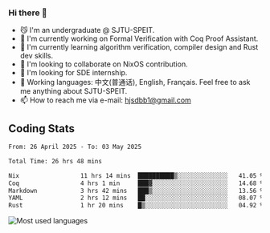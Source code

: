 ### Hi there 👋

<!--
**definfo/definfo** is a ✨ _special_ ✨ repository because its `README.md` (this file) appears on your GitHub profile.

Here are some ideas to get you started:

- 🔭 I’m currently working on ...
- 🌱 I’m currently learning ...
- 👯 I’m looking to collaborate on ...
- 🤔 I’m looking for help with ...
- 💬 Ask me about ...
- 📫 How to reach me: ...
- 😄 Pronouns: ...
- ⚡ Fun fact: ...
-->

- 😼 I'm an undergraduate @ SJTU-SPEIT.
- 🔭 I'm currently working on Formal Verification with Coq Proof Assistant.
- 🌱 I'm currently learning algorithm verification, compiler design and Rust dev skills.
- 👯 I'm looking to collaborate on NixOS contribution.
- 🤔 I'm looking for SDE internship.
- 💬 Working languages: 中文(普通话), English, Français. Feel free to ask me anything about SJTU-SPEIT.
- 📫 How to reach me via e-mail: hjsdbb1@gmail.com

## Coding Stats

<!--START_SECTION:waka-->

```txt
From: 26 April 2025 - To: 03 May 2025

Total Time: 26 hrs 48 mins

Nix                 11 hrs 14 mins  ██████████▒░░░░░░░░░░░░░░   41.05 %
Coq                 4 hrs 1 min     ███▓░░░░░░░░░░░░░░░░░░░░░   14.68 %
Markdown            3 hrs 42 mins   ███▒░░░░░░░░░░░░░░░░░░░░░   13.56 %
YAML                2 hrs 12 mins   ██░░░░░░░░░░░░░░░░░░░░░░░   08.07 %
Rust                1 hr 20 mins    █▒░░░░░░░░░░░░░░░░░░░░░░░   04.92 %
```

<!--END_SECTION:waka-->

![Most used languages](https://github-readme-stats.vercel.app/api/top-langs/?username=definfo&layout=donut&theme=dracula&exclude_repo=xv6-labs-2023)

